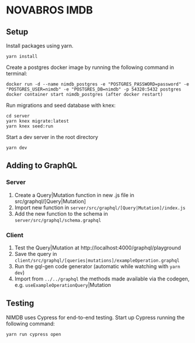 # NOVABROS IMDB

## Setup

Install packages using yarn.

`yarn install`

Create a postgres docker image by running the following command in terminal:

```
docker run -d --name nimdb_postgres -e "POSTGRES_PASSWORD=password" -e "POSTGRES_USER=nimdb" -e "POSTGRES_DB=nimdb" -p 54320:5432 postgres
docker container start nimdb_postgres (after docker restart)
```

Run migrations and seed database with knex:

```
cd server
yarn knex migrate:latest
yarn knex seed:run
```

Start a dev server in the root directory

`yarn dev`

## Adding to GraphQL

### Server
1. Create a Query|Mutation function in new .js file in src/graphql/[Query|Mutation]
2. Import new function in `server/src/graphql/[Query|Mutation]/index.js`
3. Add the new function to the schema in `server/src/graphql/schema.graphql`

### Client
1. Test the Query|Mutation at http://localhost:4000/graphql/playground
2. Save the query in `client/src/graphql/[queries|mutations]/exampleOperation.graphql`
3. Run the gql-gen code generator (automatic while watching with `yarn dev`)
4. Import from `../../graphql` the methods made available via the codegen, e.g. `useExampleOperationQuery`|Mutation

## Testing

NIMDB uses Cypress for end-to-end testing. Start up Cypress running the following command:

`yarn run cypress open`
